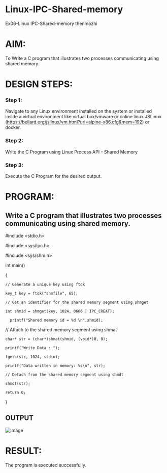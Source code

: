 # Linux-IPC-Shared-memory
Ex06-Linux IPC-Shared-memory
thenmozhi
# AIM:
To Write a C program that illustrates two processes communicating using shared memory.

# DESIGN STEPS:

### Step 1:

Navigate to any Linux environment installed on the system or installed inside a virtual environment like virtual box/vmware or online linux JSLinux (https://bellard.org/jslinux/vm.html?url=alpine-x86.cfg&mem=192) or docker.

### Step 2:

Write the C Program using Linux Process API - Shared Memory

### Step 3:

Execute the C Program for the desired output. 

# PROGRAM:

## Write a C program that illustrates two processes communicating using shared memory.

#include <stdio.h>

#include <sys/ipc.h>

#include <sys/shm.h>

int main()

{

	// Generate a unique key using ftok
 
	key_t key = ftok("shmfile", 65);

	// Get an identifier for the shared memory segment using shmget
 
	int shmid = shmget(key, 1024, 0666 | IPC_CREAT);
 
      printf("Shared memory id = %d \n",shmid);
      
// Attach to the shared memory segment using shmat

	char* str = (char*)shmat(shmid, (void*)0, 0);
	
    printf("Write Data : ");
    
	fgets(str, 1024, stdin);

	printf("Data written in memory: %s\n", str);

	// Detach from the shared memory segment using shmdt
 
	shmdt(str);

	return 0;
 
}

## OUTPUT
![image](https://github.com/mounika2005/Linux-IPC-Shared-memory/assets/145633112/7c1b076d-9394-4f72-b552-97413587a7cc)





# RESULT:
The program is executed successfully.
